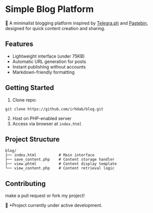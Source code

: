 # Simple Blog Platform

📝 A minimalist blogging platform inspired by [Telegra.ph](https://telegra.ph/) and [Pastebin](https://pastebin.com/), designed for quick content creation and sharing.

## Features
- Lightweight interface (under 75KB)
- Automatic URL generation for posts
- Instant publishing without accounts
- Markdown-friendly formatting

## Getting Started
1. Clone repo:
```
git clone https://github.com/irhdab/blog.git
```
2. Host on PHP-enabled server
3. Access via browser at `index.html`

## Project Structure
```
blog/
├── index.html          # Main interface
├── save_content.php    # Content storage handler
├── view.phtml          # Content display template
└── view_content.php    # Content retrieval logic
```

## Contributing
make a pull request or fork my project!

📌 *Project currently under active development.